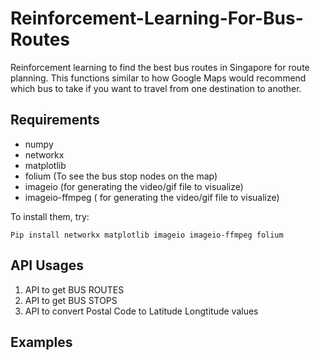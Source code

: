 # Reinforcement-Learning-For-Bus-Routes
Reinforcement learning to find the best bus routes in Singapore for route planning. This functions similar to how Google Maps would recommend which bus to take if you want to travel from one destination to another.

## Requirements

- numpy
- networkx
- matplotlib
- folium (To see the bus stop nodes on the map)
- imageio (for generating the video/gif file to visualize)
- imageio-ffmpeg ( for generating the video/gif file to visualize)

To install them, try:

`Pip install networkx matplotlib imageio imageio-ffmpeg folium`

## API Usages
1. API to get BUS ROUTES
2. API to get BUS STOPS
3. API to convert Postal Code to Latitude Longtitude values  


## Examples


